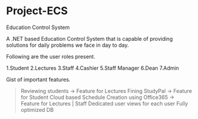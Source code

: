# Project-ECS
Education Control System 

A .NET based Education Control System that is capable of providing solutions for daily problems we face in day to day.

Following are the user roles present.

1.Student
2.Lectures
3.Staff
4.Cashier
5.Staff Manager
6.Dean
7.Admin

Gist of important features.
>Reviewing students -> Feature for Lectures
>Fining StudyPal -> Feature for Student
>Cloud based Schedule Creation using Office365 -> Feature for Lectures | Staff
>Dedicated user views for each user
>Fully optimized DB
